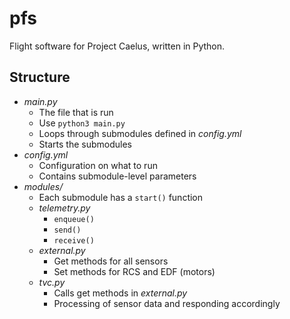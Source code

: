 # pfs
Flight software for Project Caelus, written in Python.

## Structure
- *main.py*
    - The file that is run
    - Use `python3 main.py`
    - Loops through submodules defined in *config.yml*
    - Starts the submodules
- *config.yml*
    - Configuration on what to run
    - Contains submodule-level parameters
- *modules/*
    - Each submodule has a `start()` function
    - *telemetry.py*
        - `enqueue()`
        - `send()`
        - `receive()`
    - *external.py*
        - Get methods for all sensors
        - Set methods for RCS and EDF (motors)
    - *tvc.py*
        - Calls get methods in *external.py*
        - Processing of sensor data and responding accordingly
        